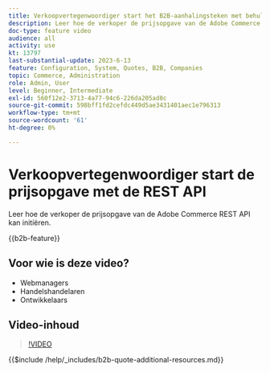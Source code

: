 ```yaml
---
title: Verkoopvertegenwoordiger start het B2B-aanhalingsteken met behulp van de REST API
description: Leer hoe de verkoper de prijsopgave van de Adobe Commerce REST API kan initiëren.
doc-type: feature video
audience: all
activity: use
kt: 13797
last-substantial-update: 2023-6-13
feature: Configuration, System, Quotes, B2B, Companies
topic: Commerce, Administration
role: Admin, User
level: Beginner, Intermediate
exl-id: 560f12e2-3713-4a77-94c6-226da205ad8c
source-git-commit: 598bff1fd2cefdc449d5ae3431401aec1e796313
workflow-type: tm+mt
source-wordcount: '61'
ht-degree: 0%

---
```


# Verkoopvertegenwoordiger start de prijsopgave met de REST API

Leer hoe de verkoper de prijsopgave van de Adobe Commerce REST API kan initiëren.

{{b2b-feature}}

## Voor wie is deze video?

- Webmanagers
- Handelshandelaren
- Ontwikkelaars

## Video-inhoud

>[!VIDEO](https://video.tv.adobe.com/v/3432479?learn=on&captions=dut)

{{$include /help/_includes/b2b-quote-additional-resources.md}}
